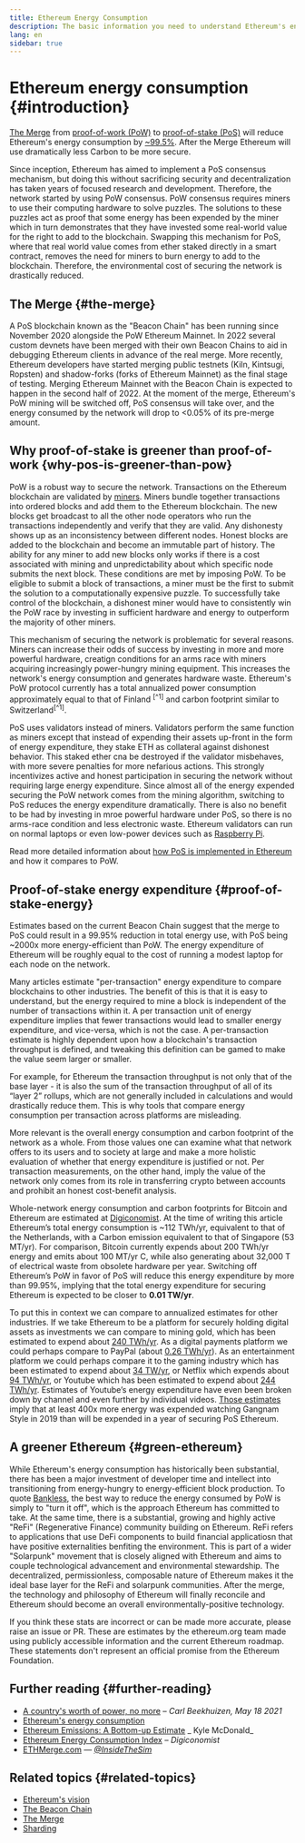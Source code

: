 ```yaml
---
title: Ethereum Energy Consumption
description: The basic information you need to understand Ethereum's energy consumption.
lang: en
sidebar: true
---
```


# Ethereum energy consumption {#introduction}

[The Merge](/upgrades/merge/index.md) from [proof-of-work (PoW)](/developers/docs/consensus-mechanisms/#proof-of-work) to [proof-of-stake (PoS)](/developers/docs/consensus-mechanisms/pos) will reduce Ethereum's energy consumption by [~99.5%](https://blog.ethereum.org/2021/05/18/country-power-no-more/). After the Merge Ethereum will use dramatically less Carbon to be more secure.

Since inception, Ethereum has aimed to implement a PoS consensus mechanism, but doing this without sacrificing security and decentralization has taken years of focused research and development. Therefore, the network started by using PoW consensus. PoW consensus requires miners to use their computing hardware to solve puzzles. The solutions to these puzzles act as proof that some energy has been expended by the miner which in turn demonstrates that they have invested some real-world value for the right to add to the blockchain. Swapping this mechanism for PoS, where that real world value comes from ether staked directly in a smart contract, removes the need for miners to burn energy to add to the blockchain. Therefore, the environmental cost of securing the network is drastically reduced.

## The Merge {#the-merge}

A PoS blockchain known as the "Beacon Chain" has been running since November 2020 alongside the PoW Ethereum Mainnet. In 2022 several custom devnets have been merged with their own Beacon Chains to aid in debugging Ethereum clients in advance of the real merge. More recently, Ethereum developers have started merging public testnets (Kiln, Kintsugi, Ropsten) and shadow-forks (forks of Ethereum Mainnet) as the final stage of testing. Merging Ethereum Mainnet with the Beacon Chain is expected to happen in the second half of 2022. At the moment of the merge, Ethereum's PoW mining will be switched off, PoS consensus will take over, and the energy consumed by the network will drop to <0.05% of its pre-merge amount.

## Why proof-of-stake is greener than proof-of-work {why-pos-is-greener-than-pow}

PoW is a robust way to secure the network. Transactions on the Ethereum blockchain are validated by [miners](/developers/docs/consensus-mechanisms/pow/mining). Miners bundle together transactions into ordered blocks and add them to the Ethereum blockchain. The new blocks get broadcast to all the other node operators who run the transactions independently and verify that they are valid. Any dishonesty shows up as an inconsistency between different nodes. Honest blocks are added to the blockchain and become an immutable part of history. 
The ability for any miner to add new blocks only works if there is a cost associated with mining and unpredictability about which specific node submits the next block. These conditions are met by imposing PoW. To be eligible to submit a block of transactions, a miner must be the first to submit the solution to a computationally expensive puzzle. To successfully take control of the blockchain, a dishonest miner would have to consistently win the PoW race by investing in sufficient hardware and energy to outperform the majority of other miners.

This mechanism of securing the network is problematic for several reasons. Miners can increase their odds of success by investing in more and more powerful hardware, creatign conditions for an arms race with miners acquiring increasingly power-hungry mining equipment. This increases the network's energy consumption and generates hardware waste. Ethereum's PoW protocol currently has a total annualized power consumption approximately equal to that of Finland <sup>[^1]</sup> and carbon footprint similar to Switzerland<sup>[^1]</sup>.

PoS uses validators instead of miners. Validators perform the same function as miners except that instead of expending their assets up-front in the form of energy expenditure, they stake ETH as collateral against dishonest behavior. This staked ether cna be destroyed if the validator misbehaves, with more severe penalties for more nefarious actions. This strongly incentivizes active and honest participation in securing the network without requiring large energy expenditure. Since almost all of the energy expended securing the PoW network comes from the mining algorithm, switching to PoS reduces the energy expenditure dramatically. There is also no benefit to be had by investing in mroe powerful hardware under PoS, so there is no arms-race condition and less electronic waste. Ethereum validators can run on normal laptops or even low-power devices such as [Raspberry Pi](https://ethereum-on-arm-documentation.readthedocs.io/en/latest/user-guide/ethereum2.0.html).

Read more detailed information about [how PoS is implemented in Ethereum](/developers/docs/consensus-mechanisms/pos) and how it compares to PoW.

## Proof-of-stake energy expenditure {#proof-of-stake-energy}

Estimates based on the current Beacon Chain suggest that the merge to PoS could result in a 99.95% reduction in total energy use, with PoS being ~2000x more energy-efficient than PoW. The energy expenditure of Ethereum will be roughly equal to the cost of running a modest laptop for each node on the network.

Many articles estimate "per-transaction" energy expenditure to compare blockchains to other industries. The benefit of this is that it is easy to understand, but the energy required to mine a block is independent of the number of transactions within it. A per transaction unit of energy expenditure implies that fewer transactions would lead to smaller energy expenditure, and vice-versa, which is not the case. A per-transaction estimate is highly dependent upon how a blockchain's transaction throughput is defined, and tweaking this definition can be gamed to make the value seem larger or smaller.

For example, for Ethereum the transaction throughput is not only that of the base layer - it is also the sum of the transaction throughput of all of its “layer 2” rollups, which are not generally included in calculations and would drastically reduce them. This is why tools that compare energy consumption per transaction across platforms are misleading.

More relevant is the overall energy consumption and carbon footprint of the network as a whole. From those values one can examine what that network offers to its users and to society at large and make a more holistic evaluation of whether that energy expenditure is justified or not. Per transaction measurements, on the other hand, imply the value of the network only comes from its role in transferring crypto between accounts and prohibit an honest cost-benefit analysis.

Whole-network energy consumption and carbon footprints for Bitcoin and Ethereum are estimated at [Digiconomist](https://digiconomist.net/ethereum-energy-consumption). At the time of writing this article Ethereum’s total energy consumption is ~112 TWh/yr, equivalent to that of the Netherlands, with a Carbon emission equivalent to that of Singapore (53 MT/yr). For comparison, Bitcoin currently expends about 200 TWh/yr energy and emits about 100 MT/yr C, while also generating about 32,000 T of electrical waste from obsolete hardware per year. Switching off Ethereum’s PoW in favor of PoS will reduce this energy expenditure by more than 99.95%, implying that the total energy expenditure for securing Ethereum is expected to be closer to **0.01 TW/yr**.

To put this in context we can compare to annualized estimates for other industries. If we take Ethereum to be a platform for securely holding digital assets as investments we can compare to mining gold, which has been estimated to expend about [240 TWh/yr](https://www.kitco.com/news/2021-05-17/Gold-s-energy-consumption-doubles-that-of-bitcoin-Galaxy-Digital.html). As a digital payments platform we could perhaps compare to PayPal (about [0.26 TWh/yr](https://app.impaakt.com/analyses/paypal-consumed-264100-mwh-of-energy-in-2020-24-from-non-renewable-sources-27261)). As an entertainment platform we could perhaps compare it to the gaming industry which has been estimated to expend about [34 TW/yr](https://www.researchgate.net/publication/336909520_Toward_Greener_Gaming_Estimating_National_Energy_Use_and_Energy_Efficiency_Potential), or Netflix which expends about [94 TWh/yr](https://www.carbonbrief.org/factcheck-what-is-the-carbon-footprint-of-streaming-video-on-netflix), or Youtube which has been estimated to expend about [244 TWh/yr](https://thefactsource.com/how-much-electricity-does-youtube-use/). Estimates of Youtube’s energy expenditure have even been broken down by channel and even further by individual videos. [Those estimates](https://thefactsource.com/how-much-electricity-does-youtube-use/) imply that at least 400x more energy was expended watching Gangnam Style in 2019 than will be expended in a year of securing PoS Ethereum.


## A greener Ethereum {#green-ethereum}

While Ethereum's energy consumption has historically been substantial, there has been a major investment of developer time and intellect into transitioning from energy-hungry to energy-efficient block production. To quote [Bankless](http://podcast.banklesshq.com/), the best way to reduce the energy consumed by PoW is simply to "turn it off", which is the approach Ethereum has committed to take. At the same time, there is a substantial, growing and highly active "ReFi" (Regenerative Finance) community building on Ethereum. ReFi refers to applications that use DeFi components to build financial applicatiosn that have positive externalities benfiting the environment. This is part of a wider "Solarpunk" movement that is closely aligned with Ethereum and aims to couple technological advancement and environmental stewardship. The decentralized, permissionless, composable nature of Ethereum makes it the ideal base layer for the ReFi and solarpunk communities. After the merge, the technology and philosophy of Ethereum will finally reconcile and Ethereum should become an overall environmentally-positive technology.


<InfoBanner emoji=":evergreen_tree:">
  If you think these stats are incorrect or can be made more accurate, please raise an issue or PR. These are estimates by the ethereum.org team made using publicly accessible information and the current Ethereum roadmap. These statements don't represent an official promise from the Ethereum Foundation. 
</InfoBanner>

## Further reading {#further-reading}

- [A country's worth of power, no more](https://blog.ethereum.org/2021/05/18/country-power-no-more/) – _Carl Beekhuizen, May 18 2021_
- [Ethereum's energy consumption](https://mirror.xyz/jmcook.eth/ODpCLtO4Kq7SCVFbU4He8o8kXs418ZZDTj0lpYlZkR8)
- [Ethereum Emissions: A Bottom-up Estimate](https://kylemcdonald.github.io/ethereum-emissions/) _ Kyle McDonald_
- [Ethereum Energy Consumption Index](https://digiconomist.net/ethereum-energy-consumption/) – _Digiconomist_
- [ETHMerge.com](https://ethmerge.com/) — *[@InsideTheSim](https://twitter.com/InsideTheSim)*

## Related topics {#related-topics}

- [Ethereum's vision](/upgrades/vision/)
- [The Beacon Chain](/upgrades/beacon-chain)
- [The Merge](/upgrades/merge/)
- [Sharding](/upgrades/beacon-chain/)


